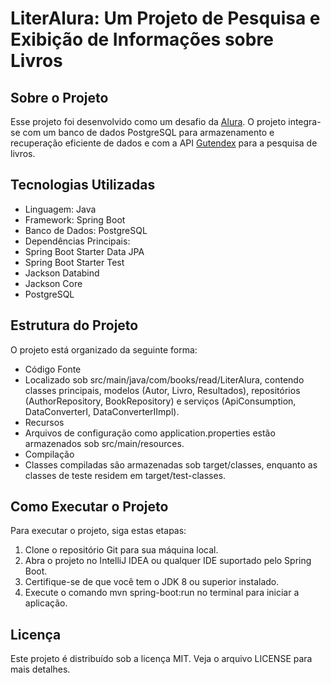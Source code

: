 # LiterAlura: Um Projeto de Pesquisa e Exibição de Informações sobre Livros
## Sobre o Projeto
Esse projeto foi desenvolvido como um desafio da [Alura](https://cursos.alura.com.br/course/spring-boot-challenge-literalura/). O projeto integra-se com um banco de dados PostgreSQL para armazenamento e recuperação eficiente de dados e com a API [Gutendex](https://github.com/garethbjohnson/gutendex) para a pesquisa de livros.
## Tecnologias Utilizadas
- Linguagem: Java
- Framework: Spring Boot
- Banco de Dados: PostgreSQL
- Dependências Principais:
- Spring Boot Starter Data JPA
- Spring Boot Starter Test
- Jackson Databind
- Jackson Core
- PostgreSQL
## Estrutura do Projeto
O projeto está organizado da seguinte forma:
- Código Fonte
- Localizado sob src/main/java/com/books/read/LiterAlura, contendo classes principais, modelos (Autor, Livro, Resultados), repositórios (AuthorRepository, BookRepository) e serviços (ApiConsumption, DataConverterI, DataConverterIImpl).
- Recursos
- Arquivos de configuração como application.properties estão armazenados sob src/main/resources.
- Compilação
- Classes compiladas são armazenadas sob target/classes, enquanto as classes de teste residem em target/test-classes.
## Como Executar o Projeto
Para executar o projeto, siga estas etapas:
1. Clone o repositório Git para sua máquina local.
2. Abra o projeto no IntelliJ IDEA ou qualquer IDE suportado pelo Spring Boot.
3. Certifique-se de que você tem o JDK 8 ou superior instalado.
4. Execute o comando mvn spring-boot:run no terminal para iniciar a aplicação.
## Licença
Este projeto é distribuído sob a licença MIT. Veja o arquivo LICENSE para mais detalhes.